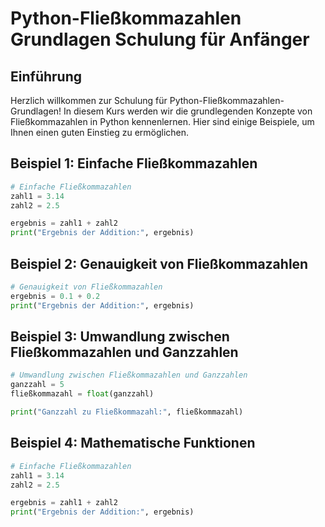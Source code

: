 # Python-Fließkommazahlen Grundlagen Schulung für Anfänger

## Einführung

Herzlich willkommen zur Schulung für Python-Fließkommazahlen-Grundlagen! In diesem Kurs werden wir die grundlegenden Konzepte von Fließkommazahlen in Python kennenlernen. Hier sind einige Beispiele, um Ihnen einen guten Einstieg zu ermöglichen.

## Beispiel 1: Einfache Fließkommazahlen

```python
# Einfache Fließkommazahlen
zahl1 = 3.14
zahl2 = 2.5

ergebnis = zahl1 + zahl2
print("Ergebnis der Addition:", ergebnis)
```

## Beispiel 2: Genauigkeit von Fließkommazahlen

```python
# Genauigkeit von Fließkommazahlen
ergebnis = 0.1 + 0.2
print("Ergebnis der Addition:", ergebnis)
```

## Beispiel 3: Umwandlung zwischen Fließkommazahlen und Ganzzahlen

```python
# Umwandlung zwischen Fließkommazahlen und Ganzzahlen
ganzzahl = 5
fließkommazahl = float(ganzzahl)

print("Ganzzahl zu Fließkommazahl:", fließkommazahl)
```

## Beispiel 4: Mathematische Funktionen

```python
# Einfache Fließkommazahlen
zahl1 = 3.14
zahl2 = 2.5

ergebnis = zahl1 + zahl2
print("Ergebnis der Addition:", ergebnis)
```